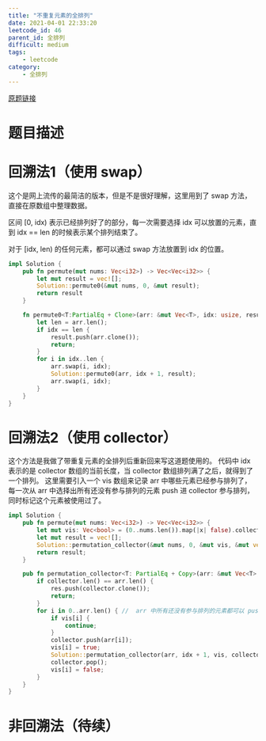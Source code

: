 ```yaml
---
title: "不重复元素的全排列"
date: 2021-04-01 22:33:20
leetcode_id: 46
parent_id: 全排列
difficult: medium
tags:
    - leetcode
category:
    - 全排列
---
```


[原题链接](https://leetcode-cn.com/problems/permutations/)

# 题目描述

# 回溯法1（使用 swap）

这个是网上流传的最简洁的版本，但是不是很好理解，这里用到了 swap 方法，直接在原数组中整理数据。

区间 [0, idx) 表示已经排列好了的部分，每一次需要选择 idx 可以放置的元素，直到 idx == len 的时候表示某个排列结束了。

对于 [idx, len) 的任何元素，都可以通过 swap 方法放置到 idx 的位置。

```rust
impl Solution {
    pub fn permute(mut nums: Vec<i32>) -> Vec<Vec<i32>> {
        let mut result = vec![];
        Solution::permute0(&mut nums, 0, &mut result);
        return result
    }

    fn permute0<T:PartialEq + Clone>(arr: &mut Vec<T>, idx: usize, result: &mut Vec<Vec<T>>) {
        let len = arr.len();
        if idx == len {
            result.push(arr.clone());
            return;
        }
        for i in idx..len {
            arr.swap(i, idx);
            Solution::permute0(arr, idx + 1, result);
            arr.swap(i, idx);
        }
    }
}
```

# 回溯法2（使用 collector）

这个方法是我做了带重复元素的全排列后重新回来写这道题使用的。
代码中 idx 表示的是 collector 数组的当前长度，当 collector 数组排列满了之后，就得到了一个排列。
这里需要引入一个 vis 数组来记录 arr 中哪些元素已经参与排列了，每一次从 arr 中选择出所有还没有参与排列的元素 push 进 collector 参与排列，同时标记这个元素被使用过了。

```rust
impl Solution {
    pub fn permute(mut nums: Vec<i32>) -> Vec<Vec<i32>> {
        let mut vis: Vec<bool> = (0..nums.len()).map(|x| false).collect();
        let mut result = vec![];
        Solution::permutation_collector(&mut nums, 0, &mut vis, &mut vec![], &mut result);
        return result;
    }

    pub fn permutation_collector<T: PartialEq + Copy>(arr: &mut Vec<T>, idx: usize, vis: &mut Vec<bool>, collector: &mut Vec<T>, res: &mut Vec<Vec<T>>) {
        if collector.len() == arr.len() {
            res.push(collector.clone());
            return;
        }
        for i in 0..arr.len() { //  arr 中所有还没有参与排列的元素都可以 push 进 collector
            if vis[i] {
                continue;
            }
            collector.push(arr[i]);
            vis[i] = true;
            Solution::permutation_collector(arr, idx + 1, vis, collector, res);
            collector.pop();
            vis[i] = false;
        }
    }
}
```

# 非回溯法（待续）